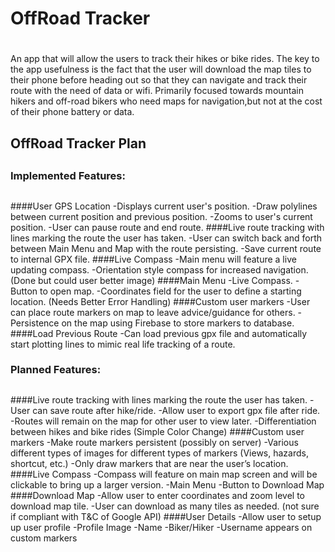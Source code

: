 # OffRoad Tracker <h1> 
An app that will allow the users to track their hikes or bike rides. The key to the app usefulness is the fact that the user will download the map tiles to their phone before heading out so that they can navigate and track their route with the need of data or wifi. Primarily focused towards mountain hikers and off-road bikers who need maps for navigation,but not at the cost of their phone battery or data.

## OffRoad Tracker Plan <h2>
### Implemented Features: <h2>
####User GPS Location
-Displays current user's position.
-Draw polylines between current position and previous position.
-Zooms to user's current position.
-User can pause route and end route.
####Live route tracking with lines marking the route the user has taken.
-User can switch back and forth between Main Menu and Map with the route persisting.
-Save current route to internal GPX file.
####Live Compass
-Main menu will feature a live updating compass.
-Orientation style compass for increased navigation. (Done but could user better image)
####Main Menu
-Live Compass.
-Button to open map.
-Coordinates field for the user to define a starting location. (Needs Better Error Handling)
####Custom user markers
-User can place route markers on map to leave advice/guidance for others.
-Persistence on the map using Firebase to store markers to database.
####Load Previous Route
-Can load previous gpx file and automatically start plotting lines to mimic real life tracking of a route.

### Planned Features: <h2>
####Live route tracking with lines marking the route the user has taken.
-User can save route after hike/ride.
-Allow user to export gpx file after ride.
-Routes will remain on the map for other user to view later.
-Differentiation between hikes and bike rides (Simple Color Change)
####Custom user markers
-Make route markers persistent (possibly on server)
-Various different types of images for different types of markers (Views, hazards, shortcut, etc.)
-Only draw markers that are near the user’s location.
####Live Compass
-Compass will feature on main map screen and will be clickable to bring up a larger version.
-Main Menu
-Button to Download Map
####Download Map
-Allow user to enter coordinates and zoom level to download map tile.
-User can download as many tiles as needed. (not sure if compliant with T&C of Google API)
####User Details
-Allow user to setup up user profile
-Profile Image
-Name
-Biker/Hiker
-Username appears on custom markers
